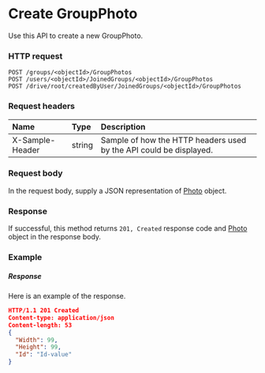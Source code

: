# Create GroupPhoto

Use this API to create a new GroupPhoto.
### HTTP request
```http
POST /groups/<objectId>/GroupPhotos
POST /users/<objectId>/JoinedGroups/<objectId>/GroupPhotos
POST /drive/root/createdByUser/JoinedGroups/<objectId>/GroupPhotos

```
### Request headers
| Name       | Type | Description|
|:---------------|:--------|:----------|
| X-Sample-Header  | string  | Sample of how the HTTP headers used by the API could be displayed.|

### Request body
In the request body, supply a JSON representation of [Photo](../resources/photo.md) object.


### Response
If successful, this method returns `201, Created` response code and [Photo](../resources/photo.md) object in the response body.

### Example
##### Response
Here is an example of the response.
```json
HTTP/1.1 201 Created
Content-type: application/json
Content-length: 53
{
  "Width": 99,
  "Height": 99,
  "Id": "Id-value"
}
```

<!-- uuid: 445b873e-ad0e-4931-8257-4fe9d4c7a11d
2015-10-12 23:28:11 UTC -->